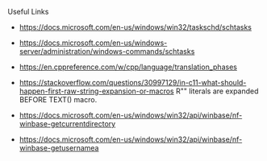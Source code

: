 Useful Links
* https://docs.microsoft.com/en-us/windows/win32/taskschd/schtasks
* https://docs.microsoft.com/en-us/windows-server/administration/windows-commands/schtasks

* https://en.cppreference.com/w/cpp/language/translation_phases
* https://stackoverflow.com/questions/30997129/in-c11-what-should-happen-first-raw-string-expansion-or-macros
R"" literals are expanded BEFORE TEXT() macro.

* https://docs.microsoft.com/en-us/windows/win32/api/winbase/nf-winbase-getcurrentdirectory
* https://docs.microsoft.com/en-us/windows/win32/api/winbase/nf-winbase-getusernamea


